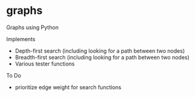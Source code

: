 # graphs
Graphs using Python

Implements
* Depth-first search (including looking for a path between two nodes)
* Breadth-first search (including looking for a path between two nodes)
* Various tester functions

To Do
* prioritize edge weight for search functions
